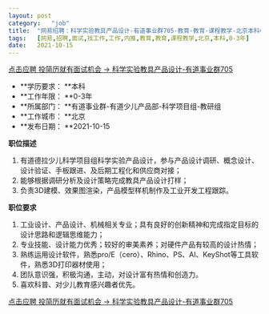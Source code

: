 ```yaml
---
layout:	post
category:	"job"
title:	"网易招聘：科学实验教具产品设计-有道事业群705-教育-教育-课程教学-北京本科0-3年"
tags:	[网易,招聘,面试,找工作,工作,内推,教育,教育,课程教学,北京,本科,0-3年]
date:	2021-10-15
---
```


[点击应聘 投简历就有面试机会 -> 科学实验教具产品设计-有道事业群705](http://mobile.bole.netease.com/bole/boleDetail?id=35546&employeeId=346f03c3cda5f04c&key=all)



- **学历要求： **本科
- **工作年限： **0-3年
- **所属部门： **有道事业群-有道少儿产品部-科学项目组-教研组
- **工作城市： **北京
- **发布日期： **2021-10-15



**职位描述**
1. 有道德拉少儿科学项目组科学实验产品设计，参与产品设计调研、概念设计、设计验证、手板跟进、及后期工程化和供应商对接；
2. 能够根据调研分析及设计策略完成教具产品设计打样；
3. 负责3D建模、效果图渲染，产品模型样机制作及工业开发工程跟踪。




**职位要求**
1. 工业设计、产品设计、机械相关专业；具有良好的创新精神和完成指定目标的设计思路和逻辑思维能力；
2. 专业技能、设计能力优秀；较好的审美素养；对硬件产品有较高的设计热情；
3. 熟练运用设计软件，熟悉pro/E（cero）、Rhino、PS、AI、KeyShot等工具软件，熟悉3D打印器材使用；
4. 团队意识强，积极沟通，主动，对设计富有热情和创造力。
5. 喜欢科普、对少儿教育感兴趣者优先。




[点击应聘 投简历就有面试机会 -> 科学实验教具产品设计-有道事业群705](http://mobile.bole.netease.com/bole/boleDetail?id=35546&employeeId=346f03c3cda5f04c&key=all)